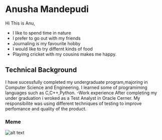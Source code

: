 # Anusha Mandepudi
Hi This is Anu, 
- I like to spend time in nature
- I prefer to go out with my friends
- Journaling is my favourite hobby
- I would like to try differnt kinds of food
- Playimg cricket with my cousins makes me happy.
## Technical Background
I have sucessfully completed my undergraduate program,majoring in Computer Science and Engineering.
I learned some of programiming languages such as C,C++,Python. 
-Work experience After completing my under graduation i wroked as a Test Analyst in Oracle Cerner.
My responsibilite was using different techniques of testing  to improve perfomance and quality of the product.
### Meme
![alt text](https://cdn.britannica.com/45/5645-050-B9EC0205/head-treasure-flower-disk-flowers-inflorescence-ray.jpg)
